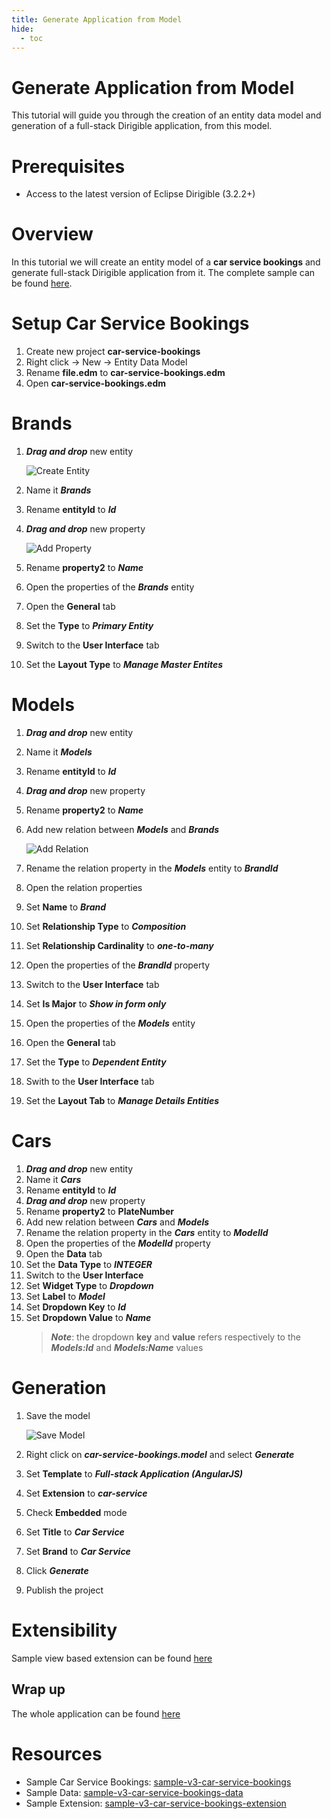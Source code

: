```yaml
---
title: Generate Application from Model
hide:
  - toc
---
```


Generate Application from Model
===

This tutorial will guide you through the creation of an entity data model and generation of a full-stack Dirigible application, from this model.

# Prerequisites
- Access to the latest version of Eclipse Dirigible (3.2.2+)

# Overview
In this tutorial we will create an entity model of a **car service bookings** and generate full-stack Dirigible application from it. The complete sample can be found [here](https://github.com/dirigiblelabs/sample-v3-car-service-bookings).

# Setup Car Service Bookings
1. Create new project **car-service-bookings**
1. Right click -> New -> Entity Data Model
1. Rename **file.edm** to **car-service-bookings.edm**
1. Open **car-service-bookings.edm**

# Brands 
1. _**Drag and drop**_ new entity

    ![Create Entity](/img/samples/tutorials/generate-application-from-model/create-entity.gif)

1. Name it _**Brands**_
1. Rename **entityId** to _**Id**_
1. _**Drag and drop**_ new property

    ![Add Property](/img/samples/tutorials/generate-application-from-model/add-property.gif)

1. Rename **property2** to _**Name**_
1. Open the properties of the _**Brands**_ entity
1. Open the **General** tab
1. Set the **Type** to _**Primary Entity**_
1. Switch to the **User Interface** tab
1. Set the **Layout Type** to _**Manage Master Entites**_

# Models
1. _**Drag and drop**_ new entity
1. Name it _**Models**_
1. Rename **entityId** to _**Id**_
1. _**Drag and drop**_ new property
1. Rename **property2** to _**Name**_
1. Add new relation between _**Models**_ and _**Brands**_

    ![Add Relation](/img/samples/tutorials/generate-application-from-model/add-relation.gif)

1. Rename the relation property in the _**Models**_ entity to _**BrandId**_
1. Open the relation properties
1. Set **Name** to _**Brand**_
1. Set **Relationship Type** to _**Composition**_
1. Set **Relationship Cardinality** to _**one-to-many**_
1. Open the properties of the _**BrandId**_ property
1. Switch to the **User Interface** tab
1. Set **Is Major** to _**Show in form only**_
1. Open the properties of the _**Models**_ entity
1. Open the **General** tab
1. Set the **Type** to _**Dependent Entity**_
1. Swith to the **User Interface** tab
1. Set the **Layout Tab** to _**Manage Details Entities**_

# Cars
1. _**Drag and drop**_ new entity
1. Name it _**Cars**_
1. Rename **entityId** to _**Id**_
1. _**Drag and drop**_ new property
1. Rename **property2** to **PlateNumber**
1. Add new relation between _**Cars**_ and _**Models**_
1. Rename the relation property in the _**Cars**_ entity to _**ModelId**_
1. Open the properties of the _**ModelId**_ property
1. Open the **Data** tab
1. Set the **Data Type** to _**INTEGER**_
1. Switch to the **User Interface**
1. Set **Widget Type** to _**Dropdown**_
1. Set **Label** to _**Model**_
1. Set **Dropdown Key** to _**Id**_
1. Set **Dropdown Value** to _**Name**_
    > _**Note**_: the dropdown **key** and **value** refers respectively to the _**Models:Id**_ and _**Models:Name**_ values

# Generation
1. Save the model

    ![Save Model](/img/samples/tutorials/generate-application-from-model/save-model.gif)

1. Right click on _**car-service-bookings.model**_ and select _**Generate**_
1. Set **Template** to _**Full-stack Application (AngularJS)**_
1. Set **Extension** to _**car-service**_
1. Check **Embedded** mode
1. Set **Title** to _**Car Service**_
1. Set **Brand** to _**Car Service**_
1. Click _**Generate**_
1. Publish the project

# Extensibility
Sample view based extension can be found [here](https://github.com/dirigiblelabs/sample-v3-car-service-bookings-extension)

## Wrap up
The whole application can be found [here](https://github.com/dirigiblelabs/sample-v3-car-service-bookings)

# Resources
- Sample Car Service Bookings: [sample-v3-car-service-bookings](https://github.com/dirigiblelabs/sample-v3-car-service-bookings)
- Sample Data: [sample-v3-car-service-bookings-data](https://github.com/dirigiblelabs/sample-v3-car-service-bookings-data)
- Sample Extension: [sample-v3-car-service-bookings-extension](https://github.com/dirigiblelabs/sample-v3-car-service-bookings-extension)

